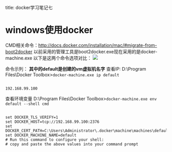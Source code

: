 title: docker学习笔记七 

#  windows使用docker 
CMD相关命令：http://docs.docker.com/installation/mac/#migrate-from-boot2docker
以前采用的管理工具是boot2docker.exe现在采用的是docker-machine.exe
以下是这两个命令选项对比：
![](/data/dokuwiki/javaweb/pasted/20151013-053724.png)

命令示列：
**其中的default是创建的vm虚拟机名字**
查看IP:
D:\Program Files\Docker Toolbox>` docker-machine.exe ip default `
```

192.168.99.100

```
查看环境变量
D:\Program Files\Docker Toolbox>` docker-machine.exe env default --shell cmd `
```

set DOCKER_TLS_VERIFY=1
set DOCKER_HOST=tcp://192.168.99.100:2376
set DOCKER_CERT_PATH=C:\Users\Administrator\.docker\machine\machines\default
set DOCKER_MACHINE_NAME=default
# Run this command to configure your shell:
# copy and paste the above values into your command prompt

```
